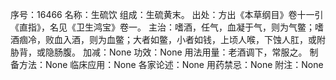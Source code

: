 序号：16466
名称：生硫饮
组成：生硫黄末。
出处：方出《本草纲目》卷十一引《直指》，名见《卫生鸿宝》卷一。
主治：嗜酒，任气，血凝于气，则为气鳖；嗜酒痼冷，败血入酒，则为血鳖；大者如鳖，小者如钱，上顷人喉，下蚀人肛，或附胁背，或隐肠腹。
加减：None
功效：None
用法用量：老酒调下，常服之。
制备方法：None
临床应用：None
各家论述：None
用药禁忌：None
附注：None

